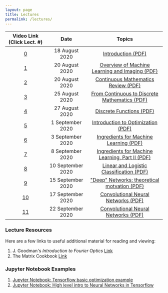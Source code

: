 ```yaml
---
layout: page
title: Lectures
permalink: /lectures/
---
```

| Video Link (Click Lect. #)                       | Date         |  Topics             
|:---------------------------:|:------------:|:-------------------:
|[0](https://www.dropbox.com/s/u0728madg0tizof/lecture_0.mp4?dl=0)|18 August 2020|[Introduction (PDF)](/lectures/lecture_0_introduction.pdf)
|[1](https://www.dropbox.com/s/i4643940p5unnth/lecture_1.mp4?dl=0)|20 August 2020|[Overview of Machine Learning and Imaging (PDF)](/lectures/lecture_1_ML-Imaging_Summary_final.pdf)
|[2](https://www.dropbox.com/s/i4643940p5unnth/lecture_1.mp4?dl=0)|20  August 2020|[Continuous Mathematics Review (PDF)](/lectures/lecture_2_math_continuous.pdf)
|[3](https://www.dropbox.com/s/9gsryu07j8l4pgh/lecture_3.mp4?dl=0)|25 August 2020|[From Continuous to Discrete Mathematics (PDF)](/lectures/lecture_3_continuous_discrete_math.pdf)
|[4](https://www.dropbox.com/s/fz2ob4wjdasqj5n/lecture_4.mp4?dl=0)|27 August 2020|[Discrete Functions (PDF)](/lectures/lecture_4_math_discrete.pdf)
|[5](https://www.dropbox.com/s/vrk6d4yl363ny86/lecture_5.mp4?dl=0)|1 September 2020|[Introduction to Optimization (PDF)](/lectures/lecture_5_intro_optimization.pdf)
|[6](https://www.dropbox.com/s/9ckhlfwiqf42sdx/lecture_6.mp4?dl=0)|3 September 2020|[Ingredients for Machine Learning (PDF)](/lectures/lecture_6_optimization-to-ML.pdf)
|[7](https://www.dropbox.com/s/85jm6vninwxwcqz/lecture_7.mp4?dl=0)|8 September 2020|[Ingredients for Machine Learning, Part II (PDF)](/lectures/lecture_6_optimization-to-ML.pdf)
|[8](https://www.dropbox.com/s/7asnvpihs4d7r1z/lecture_8.mp4?dl=0)|10 September 2020|[Linear and Logistic Classification (PDF)](/lectures/lecture_7_ML-principles.pdf)
|[9](https://www.dropbox.com/s/ab5ajj5fb6lttci/lecture_9.mp4?dl=0)|15 September 2020|["Deep" Networks: theoretical motvation (PDF)](/lectures/lecture_8_ML_Theory.pdf)
|[10](https://www.dropbox.com/s/0xoamujllumeyhk/lecture_10.mp4?dl=0)|17 September 2020|[Convolutional Neural Networks (PDF)](/lectures/lecture_9_intro_to_CNN's.pdf)
|[11](https://www.dropbox.com/s/phiysjs05mq4m9g/lecture_11.mp4?dl=0)|22 September 2020|[Convolutional Neural Networks (PDF)](/lectures/lecture_9_intro_to_CNN's.pdf)

<!--
|[11](https://www.youtube.com/)|18 February 2020|[Tools for your Deep Learning Toolbox (PDF)](/lectures/lecture_11_useful_DL_tools.pdf)
|[12](https://www.youtube.com/)|20 February 2020|[CNN implementation and visualization (PDF)](/lectures/lecture_12_CNNs_practical_tips.pdf)
|[13](https://www.youtube.com/)|25 February 2020|[CNN visualization tools and extensions (PDF)](/lectures/lecture_13_CNN-visualization-extensions.pdf)
|[14a](https://www.youtube.com/)|27 February 2020|[CNNs for object detection and segmentation(PDF)](/lectures/lecture_14a_object_detection_segmentation.pdf)
|[14b](https://www.youtube.com/)|3 March 2020|[CNNs as Autoencoders (PDF)](/lectures/lecture_14b_segmentation_autoencoder.pdf)
|[15](https://www.youtube.com/)|5 March 2020|[Introduction to Physical Layers in Machine Learning (PDF)](/lectures/lecture_15_intro_physical_CNNs.pdf)
|[16](https://www.dropbox.com/s/15xv22ar3o51me1/lecture_16.mp4?dl=0)|24 March 2020|[Introduction to Fourier Optics (PDF)](/lectures/lecture_16_intro_Fourier_optics.pdf)
|[17](https://www.dropbox.com/s/2bt4xs5lz5s3njh/lecture_17.mp4?dl=0)|26 March 2020|[Physical Layers with Coherent Fields (PDF)](/lectures/lecture_17_coherent_physical_layers.pdf)
|[18](https://www.dropbox.com/s/5rc6wmbjosok0jy/lecture_18.mp4?dl=0)|31 March 2020|[Physical Layer Guidelines and Implementations (PDF)](/lectures/lecture_18_physical_layer_guidelines.pdf)
|[19](https://www.dropbox.com/s/1gul07q88dcrjim/lecture_19.mp4?dl=0)|2 April 2020|[Published Physical CNN Examples and Ethics (PDF)](/lectures/lecture_19_PhysicalCNN_examples.pdf)
|[20](https://www.dropbox.com/s/srvkozj1o1huoh1/lecture_20.mp4?dl=0)|7 April 2020|[Recurrent Neural Networks (PDF)](/lectures/lecture_20_RNNs.pdf)
|[21](https://www.dropbox.com/s/nwjiu3j9hr1pixn/lecture_21.mp4?dl=0)|9 April 2020|[Reinforcement Learning (PDF)](/lectures/lecture_21_reinforcement_learning.pdf)
|[22](https://www.dropbox.com/s/x1at4xn98z791kg/lecture_22.mp4?dl=0)|14 April 2020|[Looking ahead – machine learning and imaging in 10 years (PDF)](/lectures/lecture_22_future_directions.pdf)
|[23](https://www.dropbox.com/s/7mpto1io200fjda/lecture_23.mp4?dl=0)|16 April 2020|[Machine Learning + Imaging Review (PDF)](/lectures/lecture_23_deep_imaging_review.pdf)
-->


### Lecture Resources
Here are a few links to useful additional material for reading and viewing:
1. J. Goodman's *Introduction to Fourier Optics* [Link](https://www.dropbox.com/s/klavsxm4l7jbnyh/Introduction%20to%20Fourier%20Optics%202nd%20-%20J.%20Goodman.pdf?dl=0)
2. The Matrix Cookbook [Link](https://www.math.uwaterloo.ca/~hwolkowi/matrixcookbook.pdf)

### Jupyter Notebook Examples
1. [Jupyter Notebook: Tensorflow basic optimization example](/data/basic_tensorflow_eager_example.ipynb)
2. [Jupyter Notebook: High level intro to Neural Networks in Tensorflow](/data/high_level_tf_intro.ipynb)

<!--
3. [Jupyter Notebook: A simple Autoencoder in Tensorflow/Keras](/data/Simple_Autoencoder.ipynb)
4. [Jupyter Notebook: Weighted image sum example](/data/weighted_image_sum_example.ipynb) - [Associated cube1.mat datafile](/data/cube1.mat)
5. [Jupyter Notebook: Physical layers exmaple](/data/physical_layers_example.ipynb)
-->

